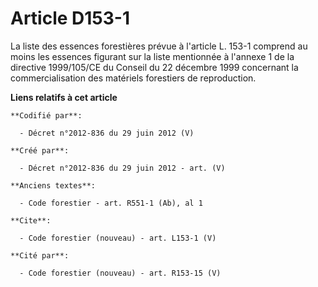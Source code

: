 # Article D153-1

La liste des essences forestières prévue à l'article L. 153-1 comprend au moins les essences figurant sur la liste mentionnée
à l'annexe 1 de la directive 1999/105/CE du Conseil du 22 décembre 1999 concernant la commercialisation des matériels
forestiers de reproduction.

**Liens relatifs à cet article**

	**Codifié par**:

	  - Décret n°2012-836 du 29 juin 2012 (V)

	**Créé par**:

	  - Décret n°2012-836 du 29 juin 2012 - art. (V)

	**Anciens textes**:

	  - Code forestier - art. R551-1 (Ab), al 1

	**Cite**:

	  - Code forestier (nouveau) - art. L153-1 (V)

	**Cité par**:

	  - Code forestier (nouveau) - art. R153-15 (V)
